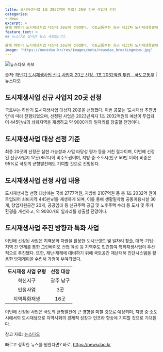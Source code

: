 ```yaml
---
title: 도시재생사업 1조 2032억원 투입! 20곳 신규 사업지 선정
categories:
- News
excerpt: >
올해 하반기 도시재생사업 대상지 20곳이 선정됐다. 국토교통부는 최근 제33차 도시재생특별위원회 서면 심의를…
feature_text: >
## 뉴스다오 실시간 뉴스 속보입니다.

올해 하반기 도시재생사업 대상지 20곳이 선정됐다. 국토교통부는 최근 제33차 도시재생특별위원회 서면 심의를…
image: 'https://newsdao.kr/res/images/meta/newsdao_breakingnews.jpg'
---
```


![뉴스다오 속보](https://newsdao.kr/res/images/meta/newsdao_breakingnews.jpg)

<p>출처: <a href="https://newsdao.kr/2807" rel="dofollow">하반기 도시재생사업 신규 사업지 20곳 선정…1조 2032억원 투입 - 국토교통부</a> | 뉴스다오</p>

<h2 data-ke-size="size26">도시재생사업 신규 사업지 20곳 선정</h2>
국토부는 하반기 도시재생사업 대상지 20곳을 선정했다. 이번 공모는 '도시재생 추진방안'에 따라 진행되었으며, 선정된 사업은 2023년까지 1조 2032억원의 예산이 투입되어 445만㎡의 쇠퇴지역을 재생하고 약 9000개의 일자리를 창출할 전망이다.

<h2 data-ke-size="size24">도시재생사업 대상 선정 기준</h2>
<p data-ke-size="size16">최종 20곳의 선정은 실현 가능성과 사업 타당성 평가 등을 거친 결과이며, 이번에 선정된 신규사업지 17곳(85%)이 비수도권이며, 지방 중·소도시(인구 50만 이하) 비중은 95%로 국토의 균형발전에도 기여할 것으로 전망된다.</p>

<h2 data-ke-size="size24">도시재생사업 선정 사업 내용</h2>
<p data-ke-size="size16">도시재생사업 선정 대상에는 국비 2777억원, 지방비 2107억원 등 총 1조 2032억 원이 투입되어 쇠퇴지역 445만㎡를 재생하게 되며, 이를 통해 생활밀착형 공동이용시설 36개, 창업지원공간 20개, 공공임대 등 신규주택 공급 및 노후주택 수리 등 도시 및 주거 환경을 개선하고, 약 9000개의 일자리를 창출할 전망이다.</p>

<h2 data-ke-size="size24">도시재생사업 추진 방향과 특화 사업</h2>
<p data-ke-size="size16">이번에 선정된 사업은 지역문화 자원을 활용한 도시브랜드 및 일자리 창출, 대학-기업-지역 간 연계를 통한 그린바이오 산업 육성 등 지역주도·민간참여 특화재생사업이 우선적으로 추진됐다. 또한, 재난·재해에 대비하기 위해 국토공간 재난재해 진단시스템을 활용한 방재계획을 수립해 가점이 부여되었다.</p>

<table>
	<tr>
		<td style="text-align: center; height: 17px;"><b>도시재생 사업 유형</b></td>
		<td style="text-align: center; height: 17px;"><b>선정 대상</b></td>
	</tr>
	<tr>
		<td style="text-align: center; height: 17px;">혁신지구</td>
		<td style="text-align: center; height: 17px;">광주 남구</td>
	</tr>
	<tr>
		<td style="text-align: center; height: 17px;">인정사업</td>
		<td style="text-align: center; height: 17px;">3곳</td>
	</tr>
	<tr>
		<td style="text-align: center; height: 17px;">지역특화재생</td>
		<td style="text-align: center; height: 17px;">16곳</td>
	</tr>
</table>

<p data-ke-size="size16">이번에 선정된 사업은 국토의 균형발전에 큰 영향을 미칠 것으로 예상되며, 지방 중·소도시에서의 도시재생으로 지역사회의 경제적 성장과 인프라 향상에 기여할 것으로 기대된다.</p>

참고 자료: <a href="https://newsdao.kr/2807">뉴스다오</a> 

빠르고 정확한 뉴스를 원한다면? 바로, <a href="https://newsdao.kr" rel="dofollow">https://newsdao.kr</a>


    
